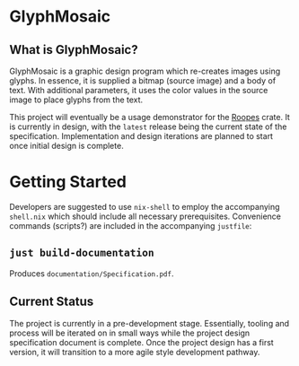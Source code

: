 # GlyphMosaic
## What is GlyphMosaic?
GlyphMosaic is a graphic design program which re-creates images using glyphs.
In essence, it is supplied a bitmap (source image) and a body of text.
With additional parameters, it uses the color values in the source image to place glyphs from the text.

This project will eventually be a usage demonstrator for the [Roopes](https://docs.rs/roopes/) crate.
It is currently in design, with the `latest` release being the current state of the specification.
Implementation and design iterations are planned to start once initial design is complete.

# Getting Started
Developers are suggested to use `nix-shell` to employ the accompanying `shell.nix` which should include all necessary prerequisites.
Convenience commands (scripts?) are included in the accompanying `justfile`:

## `just build-documentation`
Produces `documentation/Specification.pdf`.


## Current Status
The project is currently in a pre-development stage.
Essentially, tooling and process will be iterated on in small ways while the project design specification document is complete.
Once the project design has a first version, it will transition to a more agile style development pathway.